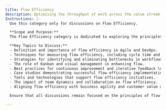 ```yaml
---
title: Flow Efficiency
description: Optimising the throughput of work across the value stream to improve speed and reduce bottlenecks.
Instructions: |-
  Use this category only for discussions on Flow Efficiency.

  **Scope and Purpose:**  
  The Flow Efficiency category is dedicated to exploring the principles and practices that enhance the smooth and effective flow of work within Agile and DevOps environments. This category aims to provide insights into optimising processes, reducing waste, and improving overall productivity by focusing on the flow of value through systems.

  **Key Topics to Discuss:**
  - Definition and importance of flow efficiency in Agile and DevOps.
  - Techniques for measuring flow efficiency, including cycle time and lead time.
  - Strategies for identifying and eliminating bottlenecks in workflows.
  - The role of Kanban and visual management in enhancing flow.
  - Best practices for continuous improvement and iterative feedback loops.
  - Case studies demonstrating successful flow efficiency implementations.
  - Tools and technologies that support flow efficiency initiatives.
  - The impact of team dynamics and collaboration on flow efficiency.
  - Aligning flow efficiency with business agility and customer value delivery.

  Ensure that all discussions remain focused on the principles of flow efficiency and its application within Agile and DevOps frameworks.

---
```


